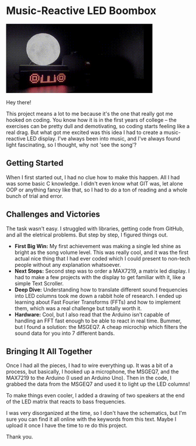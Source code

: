 
# Music-Reactive LED Boombox

![gif video](https://raw.githubusercontent.com/luganitoo/Led-Boombox/main/demonstration_video1.gif)

Hey there!

This project means a lot to me because it's the one that really got me hooked on coding. 
You know how it is in the first years of college – the exercises can be pretty dull and demotivating, so coding starts feeling like a real drag.
But what got me excited was this idea I had to create a music-reactive LED display. 
I've always been into music, and I've always found light fascinating, so I thought, why not 'see the song'? 

## Getting Started

When I first started out, I had no clue how to make this happen. All I had was some basic C knowledge. I didn't even know what GIT was, let alone OOP or anything fancy like that, so I had to do a ton of reading and a whole bunch of trial and error.

## Challenges and Victories

The task wasn't easy. I struggled with libraries, getting code from GitHub, and all the eletrical problems. But step by step, I figured things out.

- **First Big Win:** My first achievement was making a single led shine as bright as the song volume level. This was really cool, and it was the first actual nice thing that I had ever coded which I could present to non-tech people without any explanation whatsoever.
- **Next Steps:** Second step was to order a MAX7219, a matrix led display. I had to make a few projects with the display to get familiar with it, like a simple Text Scroller.
- **Deep Dive:** Understanding how to translate different sound frequencies into LED columns took me down a rabbit hole of research. I ended up learning about Fast Fourier Transforms (FFTs) and how to implement them, which was a real challenge but totally worth it.
- **Hardware:** Cool, but I also read that the Arduino isn't capable of handling an FFT fast enough to be able to react in real time. Bummer, but I found a solution: the MSGEQ7. A cheap microchip which filters the sound data for you into 7 different bands.

## Bringing It All Together

Once I had all the pieces, I had to wire everything up. It was a bit of a process, but basically, I hooked up a microphone, the MSGEQ7, and the MAX7219 to the Arduino (I used an Arduino Uno). Then in the code, I grabbed the data from the MSGEQ7 and used it to light up the LED columns!

To make things even cooler, I added a drawing of two speakers at the end of the LED matrix that reacts to bass frequencies.

I was very disorganized at the time, so I don't have the schematics, but I'm sure you can find it all online with the keywords from this text. Maybe I upload it once I have the time to re do this project.

Thank you.

